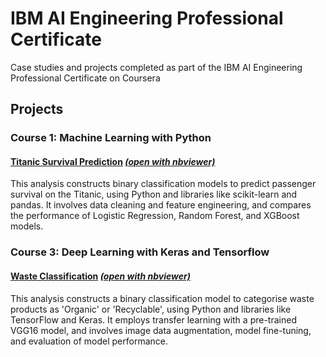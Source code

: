 # IBM AI Engineering Professional Certificate
Case studies and projects completed as part of the IBM AI Engineering Professional Certificate on Coursera

## Projects

### Course 1: Machine Learning with Python
#### [Titanic Survival Prediction](https://github.com/isi22/IBM_AI_Engineering_Professional_Certificate/blob/main/Titanic_Survival_Prediction.ipynb) _[(open with nbviewer)](https://nbviewer.org/github/isi22/IBM_AI_Engineering_Professional_Certificate/blob/main/Titanic_Survival_Prediction.ipynb)_

This analysis constructs binary classification models to predict passenger survival on the Titanic, using Python and libraries like scikit-learn and pandas. It involves data cleaning and feature engineering, and compares the performance of Logistic Regression, Random Forest, and XGBoost models.  

### Course 3: Deep Learning with Keras and Tensorflow
#### [Waste Classification](https://github.com/isi22/IBM_AI_Engineering_Professional_Certificate/blob/main/Waste_Classification.ipynb) _[(open with nbviewer)](https://nbviewer.org/github/isi22/IBM_AI_Engineering_Professional_Certificate/blob/main/Waste_Classification.ipynb)_

This analysis constructs a binary classification model to categorise waste products as 'Organic' or 'Recyclable', using Python and libraries like TensorFlow and Keras. It employs transfer learning with a pre-trained VGG16 model, and involves image data augmentation, model fine-tuning, and evaluation of model performance. 
